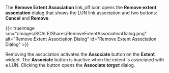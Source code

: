 &NewLine;

The **Remove Extent Association** <span class="material-icons">link_off</span> icon opens the **Remove extent association** dialog that shows the LUN link association and two buttons: **Cancel** and **Remove**.

{{< trueimage src="/images/SCALE/Shares/RemoveExtentAssociationDialog.png" alt="Remove Extent Association Dialog" id="Remove Extent Association Dialog" >}}

Removing the association activates the **Associate** button on the **Extent** widget.
The **Associate** button is inactive when the extent is associated with a LUN.
Clicking the button opens the **Associate *target*** dialog. 
